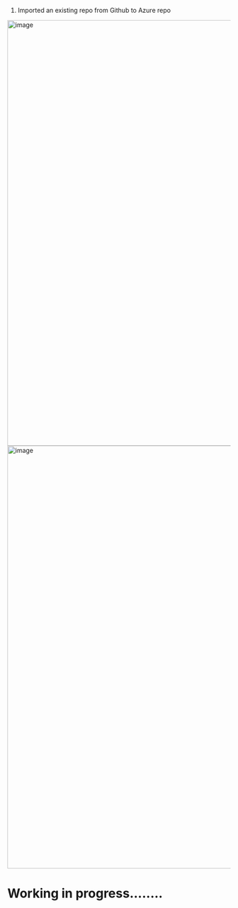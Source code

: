 1. Imported an existing repo from Github to Azure repo
  <img width="959" alt="image" src="https://github.com/user-attachments/assets/a738b97d-d87a-47c7-9178-008dd67609b4" />
  <img width="953" alt="image" src="https://github.com/user-attachments/assets/9be411d1-10ed-4e39-9011-4228392e8980" />





# Working in progress........
